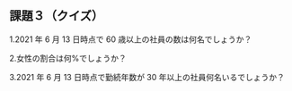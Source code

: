 ## 課題３（クイズ）

1.2021 年 6 月 13 日時点で 60 歳以上の社員の数は何名でしょうか？

2.女性の割合は何%でしょうか？

3.2021 年 6 月 13 日時点で勤続年数が 30 年以上の社員何名いるでしょうか？
